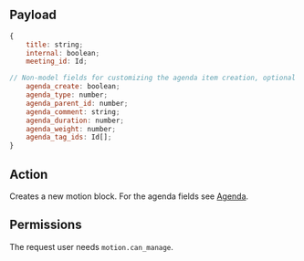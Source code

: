 ## Payload
```js
{
    title: string;
    internal: boolean;
    meeting_id: Id;

// Non-model fields for customizing the agenda item creation, optional
    agenda_create: boolean;
    agenda_type: number;
    agenda_parent_id: number;
    agenda_comment: string;
    agenda_duration: number;
    agenda_weight: number;
    agenda_tag_ids: Id[];
}
```

## Action
Creates a new motion block. For the agenda fields see [Agenda](https://github.com/OpenSlides/OpenSlides/wiki/Agenda#additional-fields-during-creation-of-agenda-content-objects).

## Permissions
The request user needs `motion.can_manage`.
